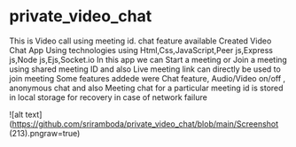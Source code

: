 # private_video_chat
This is Video call using meeting id. chat feature available
Created Video Chat App Using technologies using Html,Css,JavaScript,Peer js,Express js,Node js,Ejs,Socket.io
In this app we can Start a meeting or Join a meeting using shared meeting ID and also Live meeting link can directly be used to join meeting
Some features addede were Chat feature, Audio/Video on/off , anonymous chat and also Meeting chat for a particular meeting id is stored in local storage for recovery in case of network failure

![alt text](https://github.com/sriramboda/private_video_chat/blob/main/Screenshot (213).pngraw=true)
